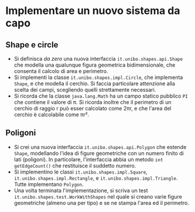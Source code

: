 # Implementare un nuovo sistema da capo

## Shape e circle

* Si definisca *da zero* una nuova interfaccia `it.unibo.shapes.api.Shape` che modella una qualunque figura geometrica bidimensionale, che consenta il calcolo di area e perimetro.
* Si implementi la classe `it.unibo.shapes.impl.Circle`, che implementa `Shape`, e che modella il cerchio. Si faccia particolare attenzione alla scelta dei campi, scegliendo quelli strettamente necessari.
* Si ricorda che la classe `java.lang.Math` ha un campo statico pubblico `PI` che contiene il valore di π. Si ricorda inoltre che il perimetro di un cerchio di raggio r può esser calcolato come 2πr, e che l'area del cerchio è calcolabile come πr².

## Poligoni

* Si crei una nuova interfaccia `it.unibo.shapes.api.Polygon` che estende `Shape`, modellando l'idea di figure geometriche con un numero finito di lati (poligoni). In particolare, l'interfaccia abbia un metodo `int getEdgeCount()` che restituisce il suddetto numero.
* Si implementino le classi `it.unibo.shapes.impl.Square`, `it.unibo.shapes.impl.Rectangle`, e `it.unibo.shapes.impl.Triangle`. Tutte implementano `Polygon`.
* Una volta terminata l'implementazione, si scriva un test `it.unibo.shapes.test.WorkWithShapes` nel quale si creano varie figure geometriche (almeno una per tipo) e se ne stampa l'area ed il perimetro.